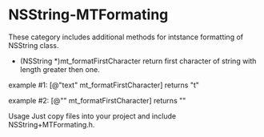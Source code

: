 # NSString-MTFormating

These category includes additional methods for intstance formatting of NSString class.

- (NSString *)mt_formatFirstCharacter
return first character of string with length greater then one.

example #1:
[@"text" mt_formatFirstCharacter] returns "t"

example #2:
[@"" mt_formatFirstCharacter] returns ""

Usage
Just copy files into your project and include NSString+MTFormating.h. 
